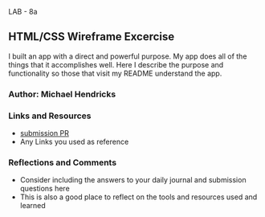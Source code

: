  LAB - 8a

## HTML/CSS Wireframe Excercise

I built an app with a direct and powerful purpose. My app does all of the things that it accomplishes well. Here  I describe the purpose and functionality so those that visit my README understand the app.

### Author: Michael Hendricks

### Links and Resources
* [submission PR](http://xyz.com)
* Any Links you used as reference

### Reflections and Comments
* Consider including the answers to your daily journal and submission questions here
* This is also a good place to reflect on the tools and resources used and learned